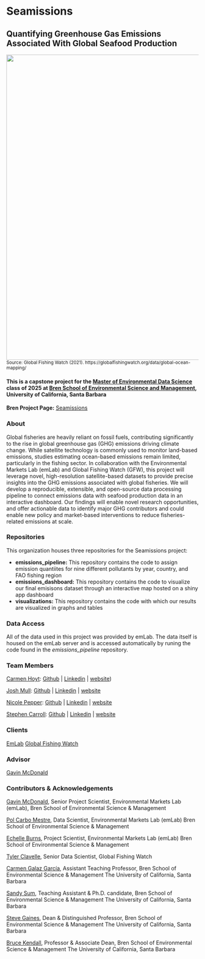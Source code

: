 # Seamissions
## Quantifying Greenhouse Gas Emissions Associated With Global Seafood Production

<img src="https://globalfishingwatch.org/wp-content/uploads/global_ocean_mapping_2017_2021_banner-1.webp" width="800"/>

<sub>
Source: Global Fishing Watch (2021). https://globalfishingwatch.org/data/global-ocean-mapping/
</sub>

#### This is a capstone project for the [Master of Environmental Data Science](https://bren.ucsb.edu/masters-programs/master-environmental-data-science) class of 2025 at [Bren School of Environmental Science and Management](https://bren.ucsb.edu/), University of California, Santa Barbara

**Bren Project Page:** [Seamissions](https://bren.ucsb.edu/projects/quantifying-greenhouse-gas-emissions-associated-global-seafood-production)

### About
Global fisheries are heavily reliant on fossil fuels, contributing significantly to the rise in global greenhouse gas (GHG) emissions driving climate change. While satellite technology is commonly used to monitor land-based emissions, studies estimating ocean-based emissions remain limited, particularly in the fishing sector. In collaboration with the Environmental Markets Lab (emLab) and Global Fishing Watch (GFW), this project will leverage novel, high-resolution satellite-based datasets to provide precise insights into the GHG emissions associated with global fisheries. We will develop a reproducible, extensible, and open-source data processing pipeline to connect emissions data with seafood production data in an interactive dashboard. Our findings will enable novel research opportunities, and offer actionable data to identify major GHG contributors and could enable new policy and market-based interventions to reduce fisheries-related emissions at scale.

### Repositories
This organization houses three repositories for the Seamissions project:
 - **emissions_pipeline:** This repository contains the code to assign emission quantiites for nine different pollutants by year, country, and FAO fishing region
 - **emissions_dashboard:** This repository contains the code to visualize our final emisisons dataset through an interactive map hosted on a shiny app dashboard
 - **visualizations:** This repository contains the code with which our results are visualized in graphs and tables

### Data Access

All of the data used in this project was provided by emLab. The data itself is housed on the emLab server and is accessed automatically by runing the code found in the *emissions_pipeline* repository.

### Team Members
[Carmen Hoyt](https://bren.ucsb.edu/people/carmen-hoyt):  [Github](https://github.com/orgs/Seamissions/people/ceh58) | [Linkedin](https://www.linkedin.com/in/carmen-hoyt-952272153/) | [website](https://ceh58.github.io/))

[Josh Mull](https://bren.ucsb.edu/people/joshua-mull): [Github](https://github.com/orgs/Seamissions/people/llumj) | [Linkedin](https://www.linkedin.com/in/joshua-mull-046a7832b/) | [website](https://llumj.github.io/)

[Nicole Pepper](https://bren.ucsb.edu/people/nicole-pepper): [Github](https://github.com/orgs/Seamissions/people/nicolelpepper) | [Linkedin](https://www.linkedin.com/in/nicole-pepper/) | [website](https://nicolelpepper.github.io/)

[Stephen Carroll](https://bren.ucsb.edu/people/stephen-carroll): [Github](https://github.com/orgs/Seamissions/people/stephenccodes) | [Linkedin](https://www.linkedin.com/in/stephen-carroll-754b5191/) | [website](https://stephenccodes.github.io/)

### Clients
[EmLab](https://github.com/emlab-ucsb)
[Global Fishing Watch](https://globalfishingwatch.org/)

### Advisor
[Gavin McDonald](https://github.com/gmcdonald-sfg)

### Contributors & Acknowledgements 
[Gavin McDonald](https://emlab.ucsb.edu/about/our-team/gavin-mcdonald), Senior Project Scientist, 
Environmental Markets Lab (emLab), 
Bren School of Environmental Science & Management

[Pol Carbo Mestre](https://emlab.ucsb.edu/about/our-team/pol-carbo-mestre), Data Scientist, 
Environmental Markets Lab (emLab)
Bren School of Environmental Science & Management

[Echelle Burns](https://emlab.ucsb.edu/about/our-team/echelle-burns), Project Scientist, 
Environmental Markets Lab (emLab)
Bren School of Environmental Science & Management

[Tyler Clavelle](https://globalfishingwatch.org/tyler-clavelle/), Senior Data Scientist, 
Global Fishing Watch

[Carmen Galaz García](https://bren.ucsb.edu/people/carmen-galaz-garcia-0), Assistant Teaching Professor, 
Bren School of Environmental Science & Management
The University of California, Santa Barbara

[Sandy Sum](https://bren.ucsb.edu/people/sandy-sum), Teaching Assistant & Ph.D. candidate,
Bren School of Environmental Science & Management
The University of California, Santa Barbara

[Steve Gaines](https://bren.ucsb.edu/people/steve-gaines), Dean & Distinguished Professor,
Bren School of Environmental Science & Management
The University of California, Santa Barbara

[Bruce Kendall](https://bren.ucsb.edu/people/bruce-kendall), Professor & Associate Dean, 
Bren School of Environmental Science & Management
The University of California, Santa Barbara

